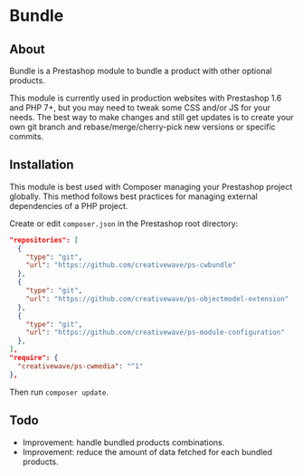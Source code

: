 # Bundle

## About

Bundle is a Prestashop module to bundle a product with other optional products.

This module is currently used in production websites with Prestashop 1.6 and PHP 7+, but you may need to tweak some CSS and/or JS for your needs. The best way to make changes and still get updates is to create your own git branch and rebase/merge/cherry-pick new versions or specific commits.

## Installation

This module is best used with Composer managing your Prestashop project globally. This method follows best practices for managing external dependencies of a PHP project.

Create or edit `composer.json` in the Prestashop root directory:

```json
"repositories": [
  {
    "type": "git",
    "url": "https://github.com/creativewave/ps-cwbundle"
  },
  {
    "type": "git",
    "url": "https://github.com/creativewave/ps-objectmodel-extension"
  },
  {
    "type": "git",
    "url": "https://github.com/creativewave/ps-module-configuration"
  },
],
"require": {
  "creativewave/ps-cwmedia": "^1"
},

```

Then run `composer update`.

## Todo

* Improvement: handle bundled products combinations.
* Improvement: reduce the amount of data fetched for each bundled products.

